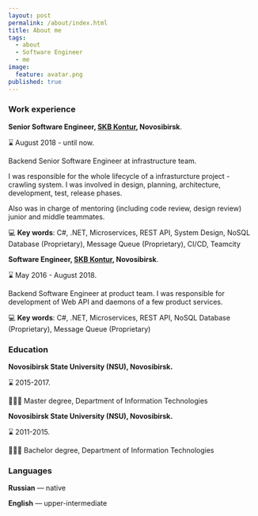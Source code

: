 ```yaml
---
layout: post
permalink: /about/index.html
title: About me
tags:
  - about
  - Software Engineer
  - me
image:
  feature: avatar.png
published: true
---
```


### Work experience

**Senior Software Engineer, [SKB Kontur](https://kontur.ru/), Novosibirsk**.

⌛ August 2018 - until now.

Backend Senior Software Engineer at infrastructure team. 

I was responsible for the whole lifecycle of a infrasturcture project - crawling system. 
I was involved in design, planning, architecture, development, test, release phases.

Also was in charge of mentoring (including code review, design review) junior and middle teammates.

💻 **Key words**: C#, .NET, Microservices, REST API, System Design, NoSQL Database (Proprietary), Message Queue (Proprietary), CI/CD, Teamcity

**Software Engineer, [SKB Kontur](https://kontur.ru/), Novosibirsk**.

⌛ May 2016 - August 2018.

Backend Software Engineer at product team.
I was responsible for development of Web API and daemons of a few product services. 


💻 **Key words**: C#, .NET, Microservices, REST API, NoSQL Database (Proprietary), Message Queue (Proprietary)

### Education

**Novosibirsk State University (NSU), Novosibirsk.**

⌛ 2015-2017.

👨🏼‍🎓 Master degree, Department of Information Technologies

**Novosibirsk State University (NSU), Novosibirsk.**

⌛ 2011-2015.

👨🏼‍🎓 Bachelor degree, Department of Information Technologies


### Languages

**Russian** — native

**English** — upper-intermediate
